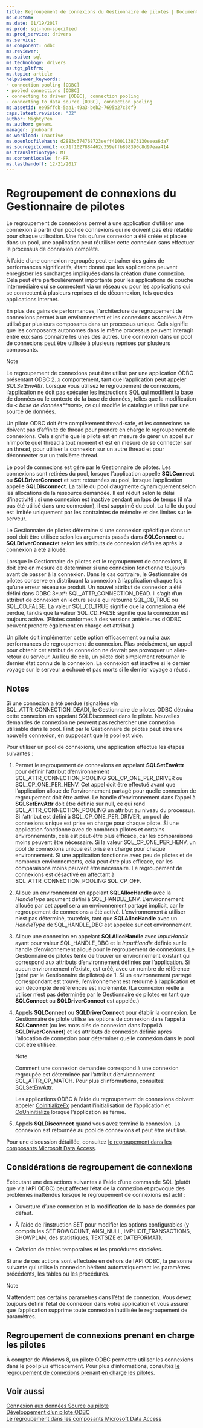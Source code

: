```yaml
---
title: Regroupement de connexions du Gestionnaire de pilotes | Documents Microsoft
ms.custom: 
ms.date: 01/19/2017
ms.prod: sql-non-specified
ms.prod_service: drivers
ms.service: 
ms.component: odbc
ms.reviewer: 
ms.suite: sql
ms.technology: drivers
ms.tgt_pltfrm: 
ms.topic: article
helpviewer_keywords:
- connection pooling [ODBC]
- pooled connections [ODBC]
- connecting to driver [ODBC], connection pooling
- connecting to data source [ODBC], connection pooling
ms.assetid: ee95ffdb-5aa1-49a3-beb2-7695b27c3df9
caps.latest.revision: "32"
author: MightyPen
ms.author: genemi
manager: jhubbard
ms.workload: Inactive
ms.openlocfilehash: d2883c374768723eeff4100113873130eeea6da7
ms.sourcegitcommit: cc71f1027884462c359effb898390c8d97eaa414
ms.translationtype: MT
ms.contentlocale: fr-FR
ms.lasthandoff: 12/21/2017
---
```

# <a name="driver-manager-connection-pooling"></a>Regroupement de connexions du Gestionnaire de pilotes
Le regroupement de connexions permet à une application d’utiliser une connexion à partir d’un pool de connexions qui ne doivent pas être rétablie pour chaque utilisation. Une fois qu’une connexion a été créée et placée dans un pool, une application peut réutiliser cette connexion sans effectuer le processus de connexion complète.  
  
 À l’aide d’une connexion regroupée peut entraîner des gains de performances significatifs, étant donné que les applications peuvent enregistrer les surcharges impliquées dans la création d’une connexion. Cela peut être particulièrement importante pour les applications de couche intermédiaire qui se connectent via un réseau ou pour les applications qui se connectent à plusieurs reprises et de déconnexion, tels que des applications Internet.  
  
 En plus des gains de performances, l’architecture de regroupement de connexions permet à un environnement et les connexions associées à être utilisé par plusieurs composants dans un processus unique. Cela signifie que les composants autonomes dans le même processus peuvent interagir entre eux sans connaître les unes des autres. Une connexion dans un pool de connexions peut être utilisée à plusieurs reprises par plusieurs composants.  
  
> [!NOTE]  
>  Le regroupement de connexions peut être utilisé par une application ODBC présentant ODBC 2. *x* comportement, tant que l’application peut appeler *SQLSetEnvAttr*. Lorsque vous utilisez le regroupement de connexions, l’application ne doit pas exécuter les instructions SQL qui modifient la base de données ou le contexte de la base de données, telles que la modification du \< *base de données**nom*>, ce qui modifie le catalogue utilisé par une source de données.  
  
 Un pilote ODBC doit être complètement thread-safe, et les connexions ne doivent pas d’affinité de thread pour prendre en charge le regroupement de connexions. Cela signifie que le pilote est en mesure de gérer un appel sur n’importe quel thread à tout moment et est en mesure de se connecter sur un thread, pour utiliser la connexion sur un autre thread et pour déconnecter sur un troisième thread.  
  
 Le pool de connexions est géré par le Gestionnaire de pilotes. Les connexions sont retirées du pool, lorsque l’application appelle **SQLConnect** ou **SQLDriverConnect** et sont retournées au pool, lorsque l’application appelle **SQLDisconnect**. La taille du pool d’augmente dynamiquement selon les allocations de la ressource demandée. Il est réduit selon le délai d’inactivité : si une connexion est inactive pendant un laps de temps (il n'a pas été utilisé dans une connexion), il est supprimé du pool. La taille du pool est limitée uniquement par les contraintes de mémoire et des limites sur le serveur.  
  
 Le Gestionnaire de pilotes détermine si une connexion spécifique dans un pool doit être utilisée selon les arguments passés dans **SQLConnect** ou **SQLDriverConnect**et selon les attributs de connexion définies après la connexion a été allouée.  
  
 Lorsque le Gestionnaire de pilotes est le regroupement de connexions, il doit être en mesure de déterminer si une connexion fonctionne toujours avant de passer à la connexion. Dans le cas contraire, le Gestionnaire de pilotes conserve en distribuant la connexion à l’application chaque fois qu’une erreur réseau se produit. Un nouvel attribut de connexion a été défini dans ODBC 3*.x*: SQL_ATTR_CONNECTION_DEAD. Il s’agit d’un attribut de connexion en lecture seule qui retourne SQL_CD_TRUE ou SQL_CD_FALSE. La valeur SQL_CD_TRUE signifie que la connexion a été perdue, tandis que la valeur SQL_CD_FALSE signifie que la connexion est toujours active. (Pilotes conformes à des versions antérieures d’ODBC peuvent prendre également en charge cet attribut.)  
  
 Un pilote doit implémenter cette option efficacement ou nuira aux performances de regroupement de connexion. Plus précisément, un appel pour obtenir cet attribut de connexion ne devrait pas provoquer un aller-retour au serveur. Au lieu de cela, un pilote doit simplement retourner le dernier état connu de la connexion. La connexion est inactive si le dernier voyage sur le serveur a échoué et pas morts si le dernier voyage a réussi.  
  
## <a name="remarks"></a>Notes   
 Si une connexion a été perdue (signalées via SQL_ATTR_CONNECTION_DEAD), le Gestionnaire de pilotes ODBC détruira cette connexion en appelant SQLDisconnect dans le pilote. Nouvelles demandes de connexion ne peuvent pas rechercher une connexion utilisable dans le pool. Finit par le Gestionnaire de pilotes peut être une nouvelle connexion, en supposant que le pool est vide.  
  
 Pour utiliser un pool de connexions, une application effectue les étapes suivantes :  
  
1.  Permet le regroupement de connexions en appelant **SQLSetEnvAttr** pour définir l’attribut d’environnement SQL_ATTR_CONNECTION_POOLING SQL_CP_ONE_PER_DRIVER ou SQL_CP_ONE_PER_HENV. Cet appel doit être effectué avant que l’application alloue de l’environnement partagé pour quelle connexion de regroupement doit être activé. Le handle d’environnement dans l’appel à **SQLSetEnvAttr** doit être définie sur null, ce qui rend SQL_ATTR_CONNECTION_POOLING un attribut au niveau du processus. Si l’attribut est défini à SQL_CP_ONE_PER_DRIVER, un pool de connexions unique est prise en charge pour chaque pilote. Si une application fonctionne avec de nombreux pilotes et certains environnements, cela est peut-être plus efficace, car les comparaisons moins peuvent être nécessaire. Si la valeur SQL_CP_ONE_PER_HENV, un pool de connexions unique est prise en charge pour chaque environnement. Si une application fonctionne avec peu de pilotes et de nombreux environnements, cela peut être plus efficace, car les comparaisons moins peuvent être nécessaire. Le regroupement de connexions est désactivé en affectant à SQL_ATTR_CONNECTION_POOLING SQL_CP_OFF.  
  
2.  Alloue un environnement en appelant **SQLAllocHandle** avec la *HandleType* argument défini à SQL_HANDLE_ENV. L’environnement allouée par cet appel sera un environnement partagé implicit, car le regroupement de connexions a été activé. L’environnement à utiliser n’est pas déterminé, toutefois, tant que **SQLAllocHandle** avec un *HandleType* de SQL_HANDLE_DBC est appelée sur cet environnement.  
  
3.  Alloue une connexion en appelant **SQLAllocHandle** avec *InputHandle* ayant pour valeur SQL_HANDLE_DBC et le *InputHandle* définie sur le handle d’environnement alloué pour le regroupement de connexions. Le Gestionnaire de pilotes tente de trouver un environnement existant qui correspond aux attributs d’environnement définies par l’application. Si aucun environnement n’existe, est créé, avec un nombre de référence (géré par le Gestionnaire de pilotes) de 1. Si un environnement partagé correspondant est trouvé, l’environnement est retourné à l’application et son décompte de références est incrémenté. (La connexion réelle à utiliser n’est pas déterminée par le Gestionnaire de pilotes en tant que **SQLConnect** ou **SQLDriverConnect** est appelée.)  
  
4.  Appels **SQLConnect** ou **SQLDriverConnect** pour établir la connexion. Le Gestionnaire de pilote utilise les options de connexion dans l’appel à **SQLConnect** (ou les mots clés de connexion dans l’appel à **SQLDriverConnect**) et les attributs de connexion définie après l’allocation de connexion pour déterminer quelle connexion dans le pool doit être utilisée.  
  
    > [!NOTE]  
    >  Comment une connexion demandée correspond à une connexion regroupée est déterminée par l’attribut d’environnement SQL_ATTR_CP_MATCH. Pour plus d’informations, consultez [SQLSetEnvAttr](../../../odbc/reference/syntax/sqlsetenvattr-function.md).  
  
     Les applications ODBC à l’aide du regroupement de connexions doivent appeler [CoInitializeEx](http://go.microsoft.com/fwlink/?LinkID=116307) pendant l’initialisation de l’application et [CoUninitialize](http://go.microsoft.com/fwlink/?LinkId=116310) lorsque l’application se ferme.  
  
5.  Appels **SQLDisconnect** quand vous avez terminé la connexion. La connexion est retournée au pool de connexions et peut être réutilisé.  
  
 Pour une discussion détaillée, consultez [le regroupement dans les composants Microsoft Data Access](http://go.microsoft.com/fwlink/?LinkId=120776).  
  
## <a name="connection-pooling-considerations"></a>Considérations de regroupement de connexions  
 Exécutant une des actions suivantes à l’aide d’une commande SQL (plutôt que via l’API ODBC) peut affecter l’état de la connexion et provoque des problèmes inattendus lorsque le regroupement de connexions est actif :  
  
-   Ouverture d’une connexion et la modification de la base de données par défaut.  
  
-   À l’aide de l’instruction SET pour modifier les options configurables (y compris les SET ROWCOUNT, ANSI_NULL, IMPLICIT_TRANSACTIONS, SHOWPLAN, des statistiques, TEXTSIZE et DATEFORMAT).  
  
-   Création de tables temporaires et les procédures stockées.  
  
 Si une de ces actions sont effectuée en dehors de l’API ODBC, la personne suivante qui utilise la connexion héritent automatiquement les paramètres précédents, les tables ou les procédures.  
  
> [!NOTE]  
>  N’attendent pas certains paramètres dans l’état de connexion. Vous devez toujours définir l’état de connexion dans votre application et vous assurer que l’application supprime toute connexion inutilisée le regroupement de paramètres.  
  
## <a name="driver-aware-connection-pooling"></a>Regroupement de connexions prenant en charge les pilotes  
 À compter de Windows 8, un pilote ODBC permettre utiliser les connexions dans le pool plus efficacement. Pour plus d’informations, consultez [le regroupement de connexions prenant en charge les pilotes](../../../odbc/reference/develop-app/driver-aware-connection-pooling.md).  
  
## <a name="see-also"></a>Voir aussi  
 [Connexion aux données Source ou pilote](../../../odbc/reference/develop-app/connecting-to-a-data-source-or-driver.md)   
 [Développement d’un pilote ODBC](../../../odbc/reference/develop-driver/developing-an-odbc-driver.md)   
 [Le regroupement dans les composants Microsoft Data Access](http://go.microsoft.com/fwlink/?LinkId=120776)
